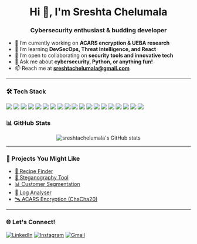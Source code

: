 <h1 align="center">Hi 👋, I'm Sreshta Chelumala</h1>
<h3 align="center">Cybersecurity enthusiast & budding developer</h3>

- 🔭 I’m currently working on **ACARS encryption & UEBA research**
- 🌱 I’m learning **DevSecOps, Threat Intelligence, and React**
- 👯 I’m open to collaborating on **security tools and innovative tech**
- 💬 Ask me about **cybersecurity, Python, or anything fun!**
- 📫 Reach me at **sreshtachelumala@gmail.com**

---

### 🛠️ Tech Stack

<p>
  <img src="https://img.shields.io/badge/Python-3776AB?style=for-the-badge&logo=python&logoColor=white"/>
  <img src="https://img.shields.io/badge/Java-ED8B00?style=for-the-badge&logo=java&logoColor=white"/>
  <img src="https://img.shields.io/badge/C++-00599C?style=for-the-badge&logo=c%2B%2B&logoColor=white"/>
  <img src="https://img.shields.io/badge/C-000000?style=for-the-badge&logo=c&logoColor=white"/>
  <img src="https://img.shields.io/badge/Linux-FCC624?style=for-the-badge&logo=linux&logoColor=black"/>
  <img src="https://img.shields.io/badge/Bash-4EAA25?style=for-the-badge&logo=gnubash&logoColor=white"/>
  <img src="https://img.shields.io/badge/HTML5-E34F26?style=for-the-badge&logo=html5&logoColor=white"/>
  <img src="https://img.shields.io/badge/CSS3-1572B6?style=for-the-badge&logo=css3&logoColor=white"/>
  <img src="https://img.shields.io/badge/JavaScript-F7DF1E?style=for-the-badge&logo=javascript&logoColor=black"/>
  <img src="https://img.shields.io/badge/Bootstrap-7952B3?style=for-the-badge&logo=bootstrap&logoColor=white"/>
  <img src="https://img.shields.io/badge/React-61DAFB?style=for-the-badge&logo=react&logoColor=black"/>
  <img src="https://img.shields.io/badge/MySQL-4479A1?style=for-the-badge&logo=mysql&logoColor=white"/>
  <img src="https://img.shields.io/badge/MongoDB-47A248?style=for-the-badge&logo=mongodb&logoColor=white"/>
  <img src="https://img.shields.io/badge/Git-F05032?style=for-the-badge&logo=git&logoColor=white"/>
  <img src="https://img.shields.io/badge/GitHub-181717?style=for-the-badge&logo=github&logoColor=white"/>
  <img src="https://img.shields.io/badge/VS%20Code-007ACC?style=for-the-badge&logo=visualstudiocode&logoColor=white"/>
  <img src="https://img.shields.io/badge/Postman-FF6C37?style=for-the-badge&logo=postman&logoColor=white"/>
  <img src="https://img.shields.io/badge/Figma-F24E1E?style=for-the-badge&logo=figma&logoColor=white"/>
  <img src="https://img.shields.io/badge/OpenAI-412991?style=for-the-badge&logo=openai&logoColor=white"/>
</p>


### 📊 GitHub Stats

<p align="center">
  <img src="https://github-readme-stats.vercel.app/api?username=sreshtachelumala&show_icons=true&theme=radical" alt="sreshtachelumala's GitHub stats"/>
</p>

---

### 🚀 Projects You Might Like

- [🧾 Recipe Finder](https://github.com/sreshtachelumala/Recipe-Finder)
- [🔐 Steganography Tool](https://github.com/sreshtachelumala/Stegnography-Tool)
- [📊 Customer Segmentation](https://github.com/sreshtachelumala/Customer-Segmentation)
- [📁 Log Analyser](https://github.com/sreshtachelumala/Log-Analyser)
- [🛰️ ACARS Encryption (ChaCha20)](https://github.com/sreshtachelumala/ChaCha20-ACARS)

---

### 🌐 Let's Connect!

[![LinkedIn](https://img.shields.io/badge/-LinkedIn-blue?logo=linkedin&style=flat-square)](https://www.linkedin.com/in/sreshtachelumala/)
[![Instagram](https://img.shields.io/badge/-Instagram-purple?logo=instagram&style=flat-square)](https://www.instagram.com/yourusername/)
[![Gmail](https://img.shields.io/badge/-Gmail-red?logo=gmail&style=flat-square)](mailto:sreshtachelumala@gmail.com)

